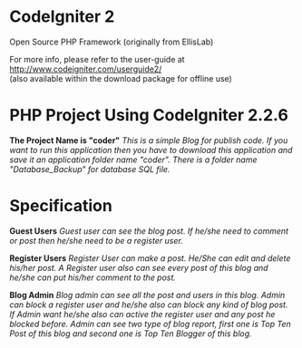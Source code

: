 # CodeIgniter 2
Open Source PHP Framework (originally from EllisLab)

For more info, please refer to the user-guide at http://www.codeigniter.com/userguide2/  
(also available within the download package for offline use)

# PHP Project Using Codelgniter 2.2.6
**The Project Name is "coder"** *This is a simple Blog for publish code. If you want to run this application then you have to download this application and save it an application folder name "coder". There is a folder name "Database_Backup" for database SQL file.*

# Specification
**Guest Users** *Guest user can see the blog post. If he/she need to comment or post then he/she need to be a register user.*

**Register Users** *Register User can make a post. He/She can edit and delete his/her post. A Register user also can see every post of this blog and he/she can put his/her comment to the post.*

**Blog Admin** *Blog admin can see all the post and users in this blog. Admin can block a register user and he/she also can block any kind of blog post. If Admin want he/she also can active the register user and any post he blocked before. Admin can see two type of blog report, first one is Top Ten Post of this blog and second one is Top Ten Blogger of this blog.*  
